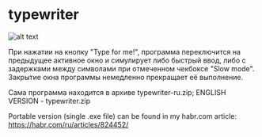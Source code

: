# typewriter

![alt text](https://habrastorage.org/getpro/habr/upload_files/ca3/b04/37a/ca3b0437ae5046fe3266ddd5b85b298f.PNG)

При нажатии на кнопку "Type for me!", программа переключится на предыдущее активное окно и симулирует либо быстрый ввод, либо с задержками между символами при отмеченном чекбоксе "Slow mode". Закрытие окна программы немедленно прекращает её выполнение.


Сама программа находится в архиве typewriter-ru.zip; ENGLISH VERSION - typewriter.zip

Portable version (single .exe file) can be found in my habr.com article: https://habr.com/ru/articles/824452/
